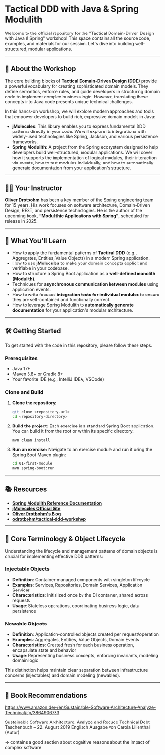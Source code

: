 # Tactical DDD with Java & Spring Modulith

Welcome to the official repository for the "Tactical Domain-Driven Design with Java & Spring" workshop\! This space contains all the source code, examples, and materials for our session. Let's dive into building well-structured, modular applications.

-----

## 🧐 About the Workshop

The core building blocks of **Tactical Domain-Driven Design (DDD)** provide a powerful vocabulary for creating sophisticated domain models. They define semantics, enforce rules, and guide developers in structuring domain code to implement complex business logic. However, translating these concepts into Java code presents unique technical challenges.

In this hands-on workshop, we will explore modern approaches and tools that empower developers to build rich, expressive domain models in Java:

* **jMolecules**: This library enables you to express fundamental DDD patterns directly in your code. We will explore its integrations with widely-used technologies like Spring, Jackson, and various persistence frameworks.
* **Spring Modulith**: A project from the Spring ecosystem designed to help developers build well-structured, modular applications. We will cover how it supports the implementation of logical modules, their interaction via events, how to test modules individually, and how to automatically generate documentation from your application's structure.

-----

## 👨‍🏫 Your Instructor

**Oliver Drotbohm** has been a key member of the Spring engineering team for 15 years. His work focuses on software architecture, Domain-Driven Design, REST, and persistence technologies. He is the author of the upcoming book, **“Modulithic Applications with Spring”**, scheduled for release in 2025.

-----

## 🎯 What You'll Learn

* How to apply the fundamental patterns of **Tactical DDD** (e.g., Aggregates, Entities, Value Objects) in a modern Spring application.
* How to use **jMolecules** to make your domain concepts explicit and verifiable in your codebase.
* How to structure a Spring Boot application as a **well-defined monolith (Modulith)**.
* Techniques for **asynchronous communication between modules** using application events.
* How to write focused **integration tests for individual modules** to ensure they are self-contained and functionally correct.
* How to leverage Spring Modulith to **automatically generate documentation** for your application's modular architecture.

-----

## 🛠️ Getting Started

To get started with the code in this repository, please follow these steps.

### **Prerequisites**

* Java 17+
* Maven 3.8+ or Gradle 8+
* Your favorite IDE (e.g., IntelliJ IDEA, VSCode)

### **Clone and Build**

1.  **Clone the repository:**

    ```bash
    git clone <repository-url>
    cd <repository-directory>
    ```

2.  **Build the project:**
    Each exercise is a standard Spring Boot application. You can build it from the root or within its specific directory.

    ```bash
    mvn clean install
    ```

3.  **Run an exercise:**
    Navigate to an exercise module and run it using the Spring Boot Maven plugin:

    ```bash
    cd 01-first-module
    mvn spring-boot:run
    ```

-----

## 📚 Resources

* **[Spring Modulith Reference Documentation](https://docs.spring.io/spring-modulith/reference/index.html)**
* **[jMolecules Official Site](https://jmolecules.org/)**
* **[Oliver Drotbohm's Blog](https://odrotbohm.de/)**
* **[odrotbohm/tactical-ddd-workshop](https://github.com/odrotbohm/tactical-ddd-workshop)**

-----

## 📝 Core Terminology & Object Lifecycle

Understanding the lifecycle and management patterns of domain objects is crucial for implementing effective DDD patterns:

### **Injectable Objects**
- **Definition**: Container-managed components with singleton lifecycle
- **Examples**: Services, Repositories, Domain Services, Application Services
- **Characteristics**: Initialized once by the DI container, shared across requests
- **Usage**: Stateless operations, coordinating business logic, data persistence

### **Newable Objects**
- **Definition**: Application-controlled objects created per request/operation
- **Examples**: Aggregates, Entities, Value Objects, Domain Events
- **Characteristics**: Created fresh for each business operation, encapsulate state and behavior
- **Usage**: Representing business concepts, enforcing invariants, modeling domain logic

This distinction helps maintain clear separation between infrastructure concerns (injectables) and domain modeling (newables).

-----

## 📖 Book Recommendations

https://www.amazon.de/-/en/Sustainable-Software-Architecture-Analyze-Technical/dp/3864906733

Sustainable Software Architecture: Analyze and Reduce Technical Debt Taschenbuch – 22. August 2019
Englisch Ausgabe  von Carola Lilienthal (Autor)

→ contains a good section about cognitive reasons about the impact of complex software

